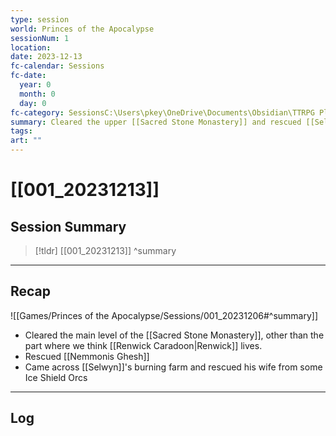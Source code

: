 ```yaml
---
type: session
world: Princes of the Apocalypse
sessionNum: 1
location: 
date: 2023-12-13
fc-calendar: Sessions
fc-date:
  year: 0
  month: 0
  day: 0
fc-category: SessionsC:\Users\pkey\OneDrive\Documents\Obsidian\TTRPG Player Notes\Util\Scripts\getThisWorld.js
summary: Cleared the upper [[Sacred Stone Monastery]] and rescued [[Selwyn]]'s wife
tags: 
art: ""
---
```

# [[001_20231213]]

## Session Summary

 > [!tldr] [[001_20231213]]
>  ^summary

---

## Recap

![[Games/Princes of the Apocalypse/Sessions/001_20231206#^summary]]

- Cleared the main level of the [[Sacred Stone Monastery]], other than the part where we think [[Renwick Caradoon|Renwick]] lives.
- Rescued [[Nemmonis Ghesh]]
- Came across [[Selwyn]]'s burning farm and rescued his wife from some Ice Shield Orcs
---

## Log

